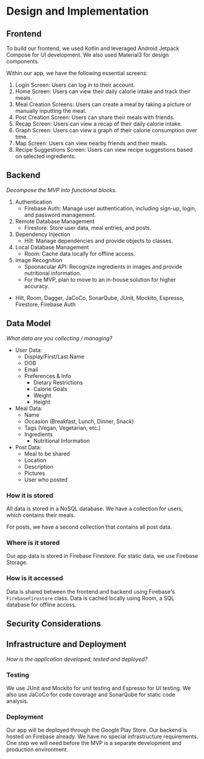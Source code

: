 # Design and Implementation

## Frontend

To build our frontend, we used Kotlin and leveraged Android Jetpack Compose for UI development. We also used Material3 for design components.

Within our app, we have the following essential screens:

1. Login Screen: Users can log in to their account.
2. Home Screen: Users can view their daily calorie intake and track their meals.
3. Meal Creation Screens: Users can create a meal by taking a picture or manually inputting the meal.
4. Post Creation Screen: Users can share their meals with friends.
5. Recap Screen: Users can view a recap of their daily calorie intake.
6. Graph Screen: Users can view a graph of their calorie consumption over time.
7. Map Screen: Users can view nearby friends and their meals.
8. Recipe Suggestions Screen: Users can view recipe suggestions based on selected ingredients.

## Backend

*Decompose the MVP into functional blocks.*

1. Authentication
    - Firebase Auth: Manage user authentication, including sign-up, login, and password management.
2. Remote Database Management
    - Firestore: Store user data, meal entries, and posts.
3. Dependency Injection
    - Hilt: Manage dependencies and provide objects to classes.
4. Local Database Management
    - Room: Cache data locally for offline access.
5. Image Recognition
    - Spoonacular API: Recognize ingredients in images and provide nutritional information.
    - For the MVP, plan to move to an in-house solution for higher accuracy.

- Hilt, Room, Dagger, JaCoCo, SonarQube, JUnit, Mockito, Espresso, Firestore, Firebase Auth

## Data Model

*What data are you collecting / managing?*

- User Data:
    - Display/First/Last Name
    - DOB
    - Email
    - Preferences & Info
        - Dietary Restrictions
        - Calorie Goals
        - Weight
        - Height
- Meal Data:
    - Name
    - Occasion (Breakfast, Lunch, Dinner, Snack)
    - Tags (Vegan, Vegetarian, etc.)
    - Ingredients
        - Nutritional Information
- Post Data:
    - Meal to be shared
    - Location
    - Description
    - Pictures
    - User who posted


### How it is stored

All data is stored in a NoSQL database. We have a collection for users, which contains their meals.

For posts, we have a second collection that contains all post data.

### Where is it stored

Our app data is stored in Firebase Firestore. For static data, we use Firebase Storage.

### How is it accessed

Data is shared between the frontend and backend using Firebase's `FirebaseFirestore` class. Data is cached locally using Room, a SQL database for offline access.

## Security Considerations

## Infrastructure and Deployment

*How is the application developed, tested and deployed?*

### Testing

We use JUnit and Mockito for unit testing and Espresso for UI testing. We also use JaCoCo for code coverage and SonarQube for static code analysis.

### Deployment

Our app will be deployed through the Google Play Store. Our backend is hosted on Firebase already. We have no special infrastructure requirements. One step we will need before the MVP is a separate development and production environment.